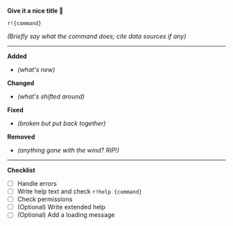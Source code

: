 **Give it a nice title :slightly_smiling_face:**

`r!{command}`

*(Briefly say what the command does; cite data sources if any)*

---

**Added**

- *(what's new)*


**Changed**

- *(what's shifted around)*

**Fixed**

- *(broken but put back together)*

**Removed**

- *(anything gone with the wind? RIP!)*

---

**Checklist**
- [ ] Handle errors
- [ ] Write help text and check `r!help {command}`
- [ ] Check permissions
- [ ] (Optional) Write extended help
- [ ] (Optional) Add a loading message
